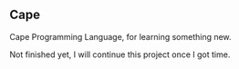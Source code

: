 Cape
-----

Cape Programming Language, for learning something new.

Not finished yet, I will continue this project once I got time.
